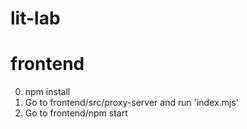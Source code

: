 # lit-lab

# frontend

0. npm install
1. Go to frontend/src/proxy-server and run 'index.mjs'
2. Go to frontend/npm start
